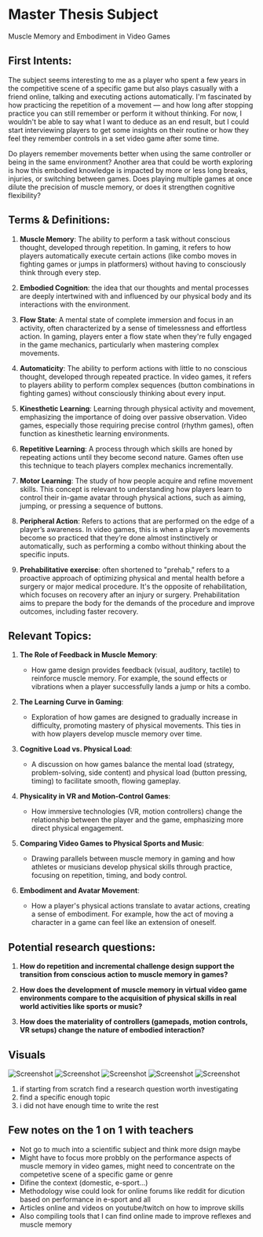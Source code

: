 # Master Thesis Subject
Muscle Memory and Embodiment in Video Games

## First Intents:
The subject seems interesting to me as a player who spent a few years in the competitive scene of a specific game but also plays casually with a friend online, talking and executing actions automatically. I'm fascinated by how practicing the repetition of a movement — and how long after stopping practice you can still remember or perform it without thinking. For now, I wouldn't be able to say what I want to deduce as an end result, but I could start interviewing players to get some insights on their routine or how they feel they remember controls in a set video game after some time.

Do players remember movements better when using the same controller or being in the same environment? Another area that could be worth exploring is how this embodied knowledge is impacted by more or less long breaks, injuries, or switching between games. Does playing multiple games at once dilute the precision of muscle memory, or does it strengthen cognitive flexibility?



## Terms & Definitions:

1. **Muscle Memory**: The ability to perform a task without conscious thought, developed through repetition. In gaming, it refers to how players automatically execute certain actions (like combo moves in fighting games or jumps in platformers) without having to consciously think through every step.

2. **Embodied Cognition**: the idea that our thoughts and mental processes are deeply intertwined with and influenced by our physical body and its interactions with the environment.

3. **Flow State**: A mental state of complete immersion and focus in an activity, often characterized by a sense of timelessness and effortless action. In gaming, players enter a flow state when they're fully engaged in the game mechanics, particularly when mastering complex movements.

4. **Automaticity**: The ability to perform actions with little to no conscious thought, developed through repeated practice. In video games, it refers to players ability to perform complex sequences (button combinations in fighting games) without consciously thinking about every input.

5. **Kinesthetic Learning**: Learning through physical activity and movement, emphasizing the importance of doing over passive observation. Video games, especially those requiring precise control (rhythm games), often function as kinesthetic learning environments.

6. **Repetitive Learning**: A process through which skills are honed by repeating actions until they become second nature. Games often use this technique to teach players complex mechanics incrementally.

7. **Motor Learning**: The study of how people acquire and refine movement skills. This concept is relevant to understanding how players learn to control their in-game avatar through physical actions, such as aiming, jumping, or pressing a sequence of buttons.

8. **Peripheral Action**: Refers to actions that are performed on the edge of a player’s awareness. In video games, this is when a player’s movements become so practiced that they’re done almost instinctively or automatically, such as performing a combo without thinking about the specific inputs.

9. **Prehabilitative exercise**: often shortened to "prehab," refers to a proactive approach of optimizing physical and mental health before a surgery or major medical procedure. It's the opposite of rehabilitation, which focuses on recovery after an injury or surgery. Prehabilitation aims to prepare the body for the demands of the procedure and improve outcomes, including faster recovery.



## Relevant Topics:

1. **The Role of Feedback in Muscle Memory**:
   - How game design provides feedback (visual, auditory, tactile) to reinforce muscle memory. For example, the sound effects or vibrations when a player successfully lands a jump or hits a combo.

2. **The Learning Curve in Gaming**:
   - Exploration of how games are designed to gradually increase in difficulty, promoting mastery of physical movements. This ties in with how players develop muscle memory over time.

3. **Cognitive Load vs. Physical Load**:
   - A discussion on how games balance the mental load (strategy, problem-solving, side content) and physical load (button pressing, timing) to facilitate smooth, flowing gameplay.

4. **Physicality in VR and Motion-Control Games**:
   - How immersive technologies (VR, motion controllers) change the relationship between the player and the game, emphasizing more direct physical engagement.

5. **Comparing Video Games to Physical Sports and Music**:
   - Drawing parallels between muscle memory in gaming and how athletes or musicians develop physical skills through practice, focusing on repetition, timing, and body control.

6. **Embodiment and Avatar Movement**:
   - How a player's physical actions translate to avatar actions, creating a sense of embodiment. For example, how the act of moving a character in a game can feel like an extension of oneself.



## Potential research questions:

1. **How do repetition and incremental challenge design support the transition from conscious action to muscle memory in games?**

2. **How does the development of muscle memory in virtual video game environments compare to the acquisition of physical skills in real world activities like sports or music?**

3. **How does the materiality of controllers (gamepads, motion controls, VR setups) change the nature of embodied interaction?**



## Visuals

![Screenshot](./images/ab8db1f238ef97524444e867acafd7b373152a13.png)
![Screenshot](./images/VZWta8H.gif)
![Screenshot](./images/1*IFGxgTbtczBDDa_X8lRV8g.gif)
![Screenshot](./images/maxresdefault-2.jpg)
![Screenshot](./images/Screenshot%202025-04-28%20at%2009.08.39.png)



1. if starting from scratch find a research question worth investigating
2. find a specific enough topic 
3. i did not have enough time to write the rest


## Few notes on the 1 on 1 with teachers

* Not go to much into a scientific subject and think more dsign maybe
* Might have to focus more probbly on the performance aspects of muscle memory in video games, might need to concentrate on the competetive scene of a specific game or genre
* Difine the context (domestic, e-sport...)
* Methodology wise could look for online forums like reddit for dicution based on performance in e-sport and all
* Articles online and videos on youtube/twitch on how to improve skills
* Also compiling tools that I can find online made to improve reflexes and muscle memory